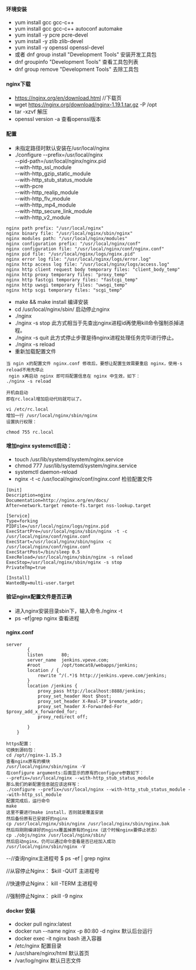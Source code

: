 ####    环境安装
-   yum install gcc gcc-c++
-   yum install gcc gcc-c++ autoconf automake
-   yum install -y pcre pcre-devel
-   yum install -y zlib zlib-devel
-   yum install -y openssl openssl-devel
-   或者 dnf group install "Development Tools"  安装开发工具包
-   dnf groupinfo "Development Tools"  查看工具包列表
-   dnf group remove "Development Tools"  去除工具包

####    nginx下载
-   https://nginx.org/en/download.html       //下载页
-   wget https://nginx.org/download/nginx-1.19.1.tar.gz -P /opt
-   tar -xzvf 解压
-   openssl version -a  查看openssl版本

####    配置
-   未指定路径时默认安装在/usr/local/nginx
-   ./configure --prefix=/usr/local/nginx                           \
                --pid-path=/usr/local/nginx/nginx.pid               \
                --with-http_ssl_module                              \
                --with-http_gzip_static_module                      \
                --with-http_stub_status_module                      \
                --with-pcre                                         \
                --with-http_realip_module                           \
                --with-http_flv_module                              \
                --with-http_mp4_module                              \
                --with-http_secure_link_module                      \
                --with-http_v2_module                             
```text
nginx path prefix: "/usr/local/nginx"
nginx binary file: "/usr/local/nginx/sbin/nginx"
nginx modules path: "/usr/local/nginx/modules"
nginx configuration prefix: "/usr/local/nginx/conf"
nginx configuration file: "/usr/local/nginx/conf/nginx.conf"
nginx pid file: "/usr/local/nginx/logs/nginx.pid"
nginx error log file: "/usr/local/nginx/logs/error.log"
nginx http access log file: "/usr/local/nginx/logs/access.log"
nginx http client request body temporary files: "client_body_temp"
nginx http proxy temporary files: "proxy_temp"
nginx http fastcgi temporary files: "fastcgi_temp"
nginx http uwsgi temporary files: "uwsgi_temp"
nginx http scgi temporary files: "scgi_temp"
```
-   make && make install      编译安装
-   cd /usr/local/nginx/sbin/     启动停止nginx
-   ./nginx 
-   ./nginx -s stop         此方式相当于先查出nginx进程id再使用kill命令强制杀掉进程。
-   ./nginx -s quit         此方式停止步骤是待nginx进程处理任务完毕进行停止。
-   ./nginx -s reload
-   重新加载配置文件
```text
当 ngin x的配置文件 nginx.conf 修改后，要想让配置生效需要重启 nginx，使用-s reload不用先停止
 ngin x再启动 nginx 即可将配置信息在 nginx 中生效，如下：
./nginx -s reload

开机自启动
即在rc.local增加启动代码就可以了。

vi /etc/rc.local
增加一行 /usr/local/nginx/sbin/nginx
设置执行权限：

chmod 755 rc.local

```


####  增加nginx systemctl启动：
-   touch /usr/lib/systemd/system/nginx.service
-   chmod 777 /usr/lib/systemd/system/nginx.service 
-   systemctl daemon-reload
-   nginx -t -c /usr/local/nginx/conf/nginx.conf   检验配置文件

```text
[Unit]
Description=nginx 
Documentation=http://nginx.org/en/docs/
After=network.target remote-fs.target nss-lookup.target

[Service]
Type=forking
PIDFile=/usr/local/nginx/logs/nginx.pid
ExecStartPre=/usr/local/nginx/sbin/nginx -t -c /usr/local/nginx/conf/nginx.conf
ExecStart=/usr/local/nginx/sbin/nginx -c /usr/local/nginx/conf/nginx.conf
ExecStartPost=/bin/sleep 0.5
ExecReload=/usr/local/nginx/sbin/nginx -s reload
ExecStop=/usr/local/nginx/sbin/nginx -s stop
PrivateTmp=true

[Install]
WantedBy=multi-user.target
```           


####    验证nginx配置文件是否正确
-   进入nginx安装目录sbin下，输入命令./nginx -t
-   ps -ef|grep nginx    查看进程


####    nginx.conf
~~~text
server
        {
        listen       80;
        server_name  jenkins.vpeve.com;
        #root        /opt/tomcat8/webapps/jenkins;
        location / {
            rewrite ^/(.*)$ http://jenkins.vpeve.com/jenkins;
        }
        location /jenkins {
            proxy_pass http://localhost:8888/jenkins;
            proxy_set_header Host $host;
            proxy_set_header X-Real-IP $remote_addr;
            proxy_set_header X-Forwarded-For $proxy_add_x_forwarded_for;
            proxy_redirect off;

        }
    }

https配置：
切换到源码包：
cd /opt//nginx-1.15.3
查看nginx原有的模块
/usr/local/nginx/sbin/nginx -V
在configure arguments:后面显示的原有的configure参数如下：
--prefix=/usr/local/nginx --with-http_stub_status_module
那么我们的新配置信息就应该这样写：
./configure --prefix=/usr/local/nginx --with-http_stub_status_module --with-http_ssl_module
配置完成后，运行命令
make
这里不要进行make install，否则就是覆盖安装
然后备份原有已安装好的nginx
cp /usr/local/nginx/sbin/nginx /usr/local/nginx/sbin/nginx.bak
然后将刚刚编译好的nginx覆盖掉原有的nginx（这个时候nginx要停止状态）
cp ./objs/nginx /usr/local/nginx/sbin/
然后启动nginx，仍可以通过命令查看是否已经加入成功
/usr/local/nginx/sbin/nginx -V
~~~


--//查询nginx主进程号
  $ ps -ef | grep nginx
  
  //从容停止Nginx：
  $kill -QUIT 主进程号
  
  //快速停止Nginx：
  kill -TERM 主进程号
  
  //强制停止Nginx：
  pkill -9 nginx


####    docker 安装
-   docker pull nginx:latest
-   docker run --name nginx -p 80:80 -d nginx    默认后台运行
-   docker exec -it nginx bash       进入容器
-   /etc/nginx                  配置目录
-   /usr/share/nginx/html       默认首页
-   /var/log/nginx              默认日志文件